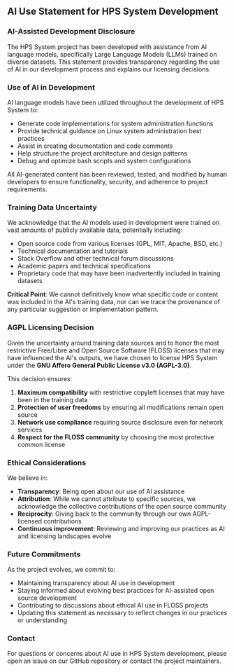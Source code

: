 ## AI Use Statement for HPS System Development

### AI-Assisted Development Disclosure

The HPS System project has been developed with assistance from AI language models, specifically Large Language Models (LLMs) trained on diverse datasets. This statement provides transparency regarding the use of AI in our development process and explains our licensing decisions.

### Use of AI in Development

AI language models have been utilized throughout the development of HPS System to:

- Generate code implementations for system administration functions
- Provide technical guidance on Linux system administration best practices
- Assist in creating documentation and code comments
- Help structure the project architecture and design patterns
- Debug and optimize bash scripts and system configurations

All AI-generated content has been reviewed, tested, and modified by human developers to ensure functionality, security, and adherence to project requirements.

### Training Data Uncertainty

We acknowledge that the AI models used in development were trained on vast amounts of publicly available data, potentially including:

- Open source code from various licenses (GPL, MIT, Apache, BSD, etc.)
- Technical documentation and tutorials
- Stack Overflow and other technical forum discussions
- Academic papers and technical specifications
- Proprietary code that may have been inadvertently included in training datasets

**Critical Point**: We cannot definitively know what specific code or content was included in the AI's training data, nor can we trace the provenance of any particular suggestion or implementation pattern.

### AGPL Licensing Decision

Given the uncertainty around training data sources and to honor the most restrictive Free/Libre and Open Source Software (FLOSS) licenses that may have influenced the AI's outputs, we have chosen to license HPS System under the **GNU Affero General Public License v3.0 (AGPL-3.0)**.

This decision ensures:

1. **Maximum compatibility** with restrictive copyleft licenses that may have been in the training data
2. **Protection of user freedoms** by ensuring all modifications remain open source
3. **Network use compliance** requiring source disclosure even for network services
4. **Respect for the FLOSS community** by choosing the most protective common license

### Ethical Considerations

We believe in:

- **Transparency**: Being open about our use of AI assistance
- **Attribution**: While we cannot attribute to specific sources, we acknowledge the collective contributions of the open source community
- **Reciprocity**: Giving back to the community through our own AGPL-licensed contributions
- **Continuous improvement**: Reviewing and improving our practices as AI and licensing landscapes evolve

### Future Commitments

As the project evolves, we commit to:

- Maintaining transparency about AI use in development
- Staying informed about evolving best practices for AI-assisted open source development
- Contributing to discussions about ethical AI use in FLOSS projects
- Updating this statement as necessary to reflect changes in our practices or understanding

### Contact

For questions or concerns about AI use in HPS System development, please open an issue on our GitHub repository or contact the project maintainers.


